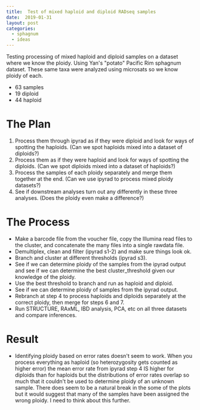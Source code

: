 ```yaml
---
title:  Test of mixed haploid and diploid RADseq samples
date:  2019-01-31
layout: post
categories:
  - sphagnum
  - ideas
---
```

Testing processing of mixed haploid and diploid samples on a dataset where we know the ploidy. Using Yan's "potato" Pacific Rim sphagnum dataset. These same taxa were analyzed using microsats so we know ploidy of each.
  * 63 samples
  * 19 diploid
  * 44 haploid

# The Plan

1. Process them through ipyrad as if they were diploid and look for ways of spotting the haploids. (Can we spot haploids mixed into a dataset of diploids?)
2. Process them as if they were haploid and look for ways of spotting the diploids. (Can we spot diploids mixed into a dataset of haploids?)
3. Process the samples of each ploidy separately and merge them together at the end. (Can we use ipyrad to process mixed ploidy datasets?)
4. See if downstream analyses turn out any differently in these three analyses. (Does the ploidy even make a difference?)

# The Process

  * Make a barcode file from the voucher file, copy the Illumina read files to the cluster, and concatenate the many files into a single rawdata file.
  * Demultiplex, clean and filter (ipyrad s1-2) and make sure things look ok.
  * Branch and cluster at different thresholds (ipyrad s3).
  * See if we can determine ploidy of the samples from the ipyrad output and see if we can determine the best cluster_threshold given our knowledge of the ploidy.
  * Use the best threshold to branch and run as haploid and diploid.
  * See if we can determine ploidy of samples from the ipyrad output.
  * Rebranch at step 4 to process haploids and diploids separately at the correct ploidy, then merge for steps 6 and 7.
  * Run STRUCTURE, RAxML, IBD analysis, PCA, etc on all three datasets and compare inferences.

# Result

  * Identifying ploidy based on error rates doesn't seem to work. When you process everything as haploid (so heterozygosity gets counted as higher error) the mean error rate from ipyrad step 4 IS higher for diploids than for haploids but the distributions of error rates overlap so much that it couldn't be used to determine ploidy of an unknown sample. There does seem to be a natural break in the some of the plots but it would suggest that many of the samples have been assigned the wrong ploidy. I need to think about this further.

